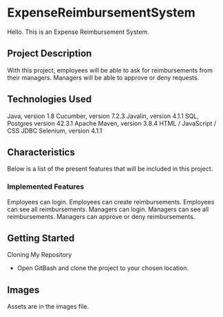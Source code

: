 # ExpenseReimbursementSystem
Hello. This is an Expense Reimbursement System.

## Project Description
With this project, employees will be able to ask for reimbursements from their managers. Managers will be able to approve or deny requests.

## Technologies Used
Java, version 1.8
Cucumber, version 7.2.3
Javalin, version 4.1.1
SQL, Postgres version 42.3.1
Apache Maven, version 3.8.4
HTML / JavaScript / CSS
JDBC
Selenium, version 4.1.1

## Characteristics
Below is a list of the present features that will be included in this project.

### Implemented Features
Employees can login.
Employees can create reimbursements.
Employees can see all reimbursements.
Managers can login.
Managers can see all reimbursements.
Managers can approve or deny reimbursements.

## Getting Started
Cloning My Repository
* Open GitBash and clone the project to your chosen location.

## Images
Assets are in the images file.
